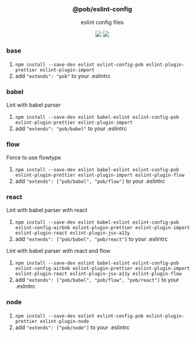 <h3 align="center">
  @pob/eslint-config
</h3>

<p align="center">
  eslint config files
</p>

<p align="center">
  <a href="https://npmjs.org/package/@pob/eslint-config"><img src="https://img.shields.io/npm/v/@pob/eslint-config.svg?style=flat-square"></a>
  <a href="https://david-dm.org/christophehurpeau/eslint-config-pob?path=packages/@pob/eslint-config"><img src="https://david-dm.org/christophehurpeau/eslint-config-pob.svg?path=packages/@pob/eslint-config?style=flat-square"></a>
</p>

### base

1. `npm install --save-dev eslint eslint-config-pob eslint-plugin-prettier eslint-plugin-import`
2. add `"extends": "pob"` to your .eslintrc

### babel

Lint with babel parser

1. `npm install --save-dev eslint babel-eslint eslint-config-pob eslint-plugin-prettier eslint-plugin-import`
2. add `"extends": "pob/babel"` to your .eslintrc

### flow

Force to use flowtype

1. `npm install --save-dev eslint babel-eslint eslint-config-pob eslint-plugin-prettier eslint-plugin-import eslint-plugin-flow`
2. add `"extends": ["pob/babel", "pob/flow"]` to your .eslintrc

### react

Lint with babel parser with react

1. `npm install --save-dev eslint babel-eslint eslint-config-pob eslint-config-airbnb eslint-plugin-prettier eslint-plugin-import eslint-plugin-react eslint-plugin-jsx-a11y`
2. add `"extends": ["pob/babel", "pob/react"]` to your .eslintrc

Lint with babel parser with react and flow

1. `npm install --save-dev eslint babel-eslint eslint-config-pob eslint-config-airbnb eslint-plugin-prettier eslint-plugin-import eslint-plugin-react eslint-plugin-jsx-a11y eslint-plugin-flow`
2. add `"extends": ["pob/babel", "pob/flow", "pob/react"]` to your .eslintrc

### node

1. `npm install --save-dev eslint eslint-config-pob eslint-plugin-prettier eslint-plugin-node`
2. add `"extends": ["pob/node"]` to your .eslintrc
